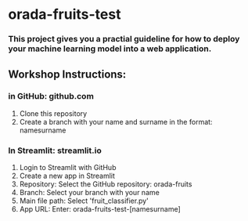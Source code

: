 # orada-fruits-test

### This project gives you a practial guideline for how to deploy your machine learning model into a web application.

## Workshop Instructions:

### in GitHub: github.com
1. Clone this repository
2. Create a branch with your name and surname in the format: namesurname

### In Streamlit: streamlit.io
1. Login to Streamlit with GitHub
2. Create a new app in Streamlit
3. Repository: Select the GitHub repository: orada-fruits
4. Branch: Select your branch with your name
5. Main file path: Select 'fruit_classifier.py'
6. App URL: Enter: orada-fruits-test-[namesurname]
